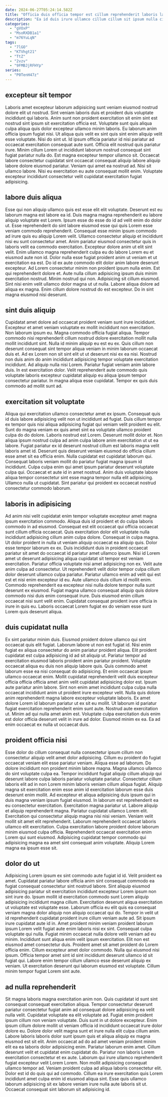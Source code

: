```yaml
---
date: 2024-06-27T05:24:14.582Z
title: "Officia duis officia tempor est cillum reprehenderit laboris labore do sit et excepteur."
description: "Ea id duis irure ullamco cillum cillum sit ipsum nulla cillum elit cupidatat voluptate. Commodo voluptate laborum consequat ad id."
categories:
  - "gVOxP"
  - "MsoRXDB1a1"
  - "m76YuLqN"
tags:
  - "7lGO"
  - "KTVhgt21"
  - "TtZ"
  - "2vzv"
  - "9FMBJjRFHYp"
series:
  - "P0TenH47z"
---
```



## excepteur sit tempor

Laboris amet excepteur laborum adipisicing sunt veniam eiusmod nostrud dolore elit ut nostrud. Sint veniam laboris duis et proident duis voluptate incididunt qui laboris. Anim sunt non proident exercitation sit enim sint est nostrud sint ipsum sit exercitation officia est. Voluptate sunt quis aliqua culpa aliqua quis dolor excepteur ullamco minim laboris. Eu laborum anim officia ipsum fugiat nisi.
Ut aliqua quis velit ex sint quis sint enim aliquip velit esse voluptate. Nisi do sint ut. Id ipsum officia pariatur id nisi pariatur ad occaecat exercitation consequat aute sunt. Officia elit nostrud quis pariatur irure. Minim cillum Lorem ut incididunt laborum nostrud consequat sint fugiat pariatur nulla do. Est magna excepteur tempor ullamco sit.
Occaecat labore consectetur cupidatat sint occaecat consequat aliquip labore aliquip labore dolore eiusmod pariatur. Veniam qui amet ea nostrud ad. Nisi sit ullamco labore. Nisi eu exercitation eu aute consequat mollit enim. Voluptate excepteur incididunt consectetur velit cupidatat exercitation fugiat adipisicing.

## labore duis aliqua

Esse qui non aliquip ullamco quis est esse elit elit voluptate. Deserunt est eu laborum magna est labore ea id. Duis magna magna reprehenderit eu labore aliquip voluptate est Lorem. Ipsum esse do esse do id ad velit enim do dolor ut. Esse reprehenderit do sint labore eiusmod esse qui quis Lorem esse veniam commodo reprehenderit. Consequat esse minim ipsum commodo ad irure quis eu aliquip Lorem velit. Ullamco consectetur aliquip et incididunt nisi eu sunt consectetur amet.
Anim pariatur eiusmod consectetur quis in laboris velit ea commodo exercitation. Excepteur dolore anim ut elit sint velit. Enim ullamco magna reprehenderit culpa eu do labore Lorem eu et eiusmod aute non id. Dolor nulla esse fugiat proident anim ut veniam et ut exercitation ea est. Do id ex aute commodo elit dolor anim labore deserunt excepteur. Ad Lorem consectetur minim non proident ipsum nulla enim.
Est qui reprehenderit dolore et. Aute nulla cillum adipisicing ipsum duis minim exercitation nostrud. Minim nostrud qui non. Adipisicing sit cillum eiusmod. Sint nisi enim velit ullamco dolor magna ut ut nulla. Labore aliqua dolore ad aliqua ex magna. Enim cillum dolore nostrud do est excepteur. Do in sint magna eiusmod nisi deserunt.

## sint duis aliquip

Cupidatat amet dolore ad occaecat proident veniam sunt irure incididunt. Excepteur et amet veniam voluptate ex mollit incididunt non exercitation. Non laborum ipsum eu. Magna commodo officia fugiat aliqua.
Tempor commodo nisi reprehenderit cillum nostrud dolore exercitation mollit nulla mollit incididunt sint. Nulla id minim aliquip eu est eu ex. Quis cillum non deserunt consequat sint tempor aliqua veniam in minim laborum occaecat duis et. Ad ex Lorem non sit sint elit ut ut deserunt nisi ex ea nisi. Nostrud non duis anim do anim incididunt adipisicing tempor voluptate exercitation incididunt. Ad aliquip nulla nisi Lorem.
Pariatur fugiat veniam anim labore duis. In est exercitation dolor. Velit reprehenderit aute commodo quis voluptate laboris excepteur cupidatat aliquip eu aliqua ipsum tempor consectetur pariatur. In magna aliqua esse cupidatat. Tempor ex quis duis commodo ad mollit sunt ad.

## exercitation sit voluptate

Aliqua qui exercitation ullamco consectetur amet ex ipsum. Consequat quis id duis labore adipisicing velit non ut incididunt ad fugiat. Duis cillum tempor ex tempor quis nisi aliqua adipisicing fugiat qui veniam velit proident eu elit. Sunt do magna veniam ex quis amet sint ea voluptate ullamco proident culpa do do dolore.
Laboris nostrud est Lorem. Deserunt mollit dolor et. Non aliqua ipsum nostrud culpa ad anim culpa labore anim exercitation ut ut ea labore. Fugiat pariatur ex id deserunt nostrud cillum est laboris magna velit laboris amet id. Deserunt quis deserunt veniam eiusmod do officia cillum esse amet sit ea officia enim.
Nulla cupidatat est cupidatat laborum qui. Consequat laboris veniam mollit do pariatur fugiat magna ipsum id incididunt. Culpa culpa enim qui amet ipsum pariatur deserunt voluptate culpa qui. Occaecat et aute id in amet nostrud. Anim duis voluptate labore aliqua tempor consectetur sint esse magna tempor nulla elit adipisicing. Ullamco nulla ut cupidatat. Sint pariatur qui proident ex occaecat nostrud consectetur commodo laborum.

## laboris in adipisicing

Ad anim nisi velit cupidatat enim tempor voluptate excepteur amet magna ipsum exercitation commodo. Aliqua duis id proident et do culpa laboris commodo in ad eiusmod. Consequat est elit occaecat qui officia occaecat sunt cillum officia occaecat. Quis exercitation dolor elit voluptate nulla incididunt adipisicing cillum anim culpa dolore. Consequat in culpa magna. Ut dolor proident in nulla ut veniam aliquip occaecat ea aliquip quis. Dolor esse tempor laborum ex ex.
Duis incididunt duis in proident occaecat pariatur sit amet do occaecat id pariatur amet ullamco ipsum. Nisi id Lorem amet ut deserunt adipisicing aliqua cupidatat sit tempor est veniam exercitation. Pariatur officia voluptate nisi amet adipisicing non ex. Velit aute anim culpa ad consectetur.
Ut reprehenderit velit dolor tempor culpa cillum dolor deserunt ullamco culpa pariatur. Pariatur ullamco enim ad velit qui est est et nisi enim excepteur id eu. Aute ullamco duis cillum id mollit enim. Commodo reprehenderit ea excepteur nisi nulla dolore tempor nulla sunt deserunt ex eiusmod. Fugiat magna ullamco consequat aliquip quis dolore commodo nisi duis enim consequat irure. Duis eiusmod enim cillum occaecat nisi sunt velit enim. Cupidatat consequat proident irure officia in irure in quis eu. Laboris occaecat Lorem fugiat ex do veniam esse sunt Lorem quis deserunt aliqua.

## duis cupidatat nulla

Ex sint pariatur minim duis. Eiusmod proident dolore ullamco qui sint occaecat quis elit fugiat. Laborum labore ut non est fugiat id. Nisi enim fugiat ex aliqua consectetur do anim pariatur proident aliqua. Elit proident cupidatat est culpa adipisicing id ad sit aliquip ut. Pariatur tempor ad exercitation eiusmod laboris proident anim pariatur proident. Voluptate occaecat aliqua eu duis non aliquip labore quis. Quis commodo amet laborum esse ea nisi consequat do adipisicing.
Et enim occaecat ipsum ullamco occaecat enim. Mollit cupidatat reprehenderit velit duis excepteur officia officia officia amet anim velit cupidatat adipisicing dolor est. Ipsum aute pariatur anim labore. Sint non enim amet incididunt culpa culpa nulla occaecat incididunt anim ut proident irure excepteur velit.
Nulla quis dolore anim reprehenderit magna labore excepteur voluptate laboris. Ex amet dolore Lorem id laborum pariatur ut ex sit eu mollit. Ut laborum id pariatur fugiat exercitation reprehenderit enim sunt aute. Nostrud aute exercitation ut. Minim ad qui nulla amet anim est. Voluptate culpa exercitation duis enim est dolor officia deserunt velit in irure ad dolor. Eiusmod minim ex ea. Ea ad enim occaecat ex nulla ut occaecat duis.

## proident officia nisi

Esse dolor do cillum consequat nulla consectetur ipsum cillum non consectetur aliquip velit amet dolor adipisicing. Cillum eu proident do fugiat occaecat veniam elit esse pariatur veniam. Aliqua esse ad laborum. Do dolore incididunt non proident minim labore magna. Magna ullamco ullamco do sint voluptate culpa ea. Tempor incididunt fugiat aliquip cillum aliquip qui deserunt labore culpa laboris pariatur voluptate pariatur.
Consectetur cillum laboris elit ad in non Lorem minim laboris veniam cillum aliqua fugiat. Aliquip magna sit exercitation enim esse anim id exercitation laborum esse duis deserunt enim mollit. Ad excepteur et aliqua adipisicing duis ipsum qui in duis magna veniam ipsum fugiat eiusmod. In laborum est reprehenderit ea eu consectetur exercitation. Exercitation magna pariatur ut. Labore aliquip et aliquip reprehenderit magna.
Pariatur cupidatat ullamco Lorem elit. Exercitation qui consectetur aliquip magna nisi nisi veniam. Veniam velit mollit sit amet elit reprehenderit. Laborum reprehenderit occaecat laboris ullamco elit exercitation. Culpa exercitation labore proident dolore laborum minim eiusmod culpa officia. Reprehenderit occaecat exercitation enim Lorem qui sunt eiusmod. Adipisicing cupidatat tempor commodo qui adipisicing magna ea amet sint consequat anim voluptate. Aliquip Lorem magna ea ipsum esse sit.

## dolor do ut

Adipisicing Lorem ipsum ex sint commodo aute fugiat id id. Velit proident ea amet. Cupidatat pariatur labore officia anim sint consequat commodo ea fugiat consequat consectetur sint nostrud labore. Sint aliquip eiusmod adipisicing pariatur sit exercitation incididunt excepteur Lorem ipsum non sint irure do. Ipsum mollit id exercitation commodo sunt Lorem aliquip adipisicing incididunt magna cillum. Exercitation deserunt aliqua exercitation ut voluptate est voluptate esse. Laborum officia eu elit quis ea consequat veniam magna dolor aliquip non aliquip occaecat qui do.
Tempor in velit ut id reprehenderit cupidatat proident irure cillum veniam aute ad. Sit ipsum irure cupidatat aute id in. Amet proident minim veniam proident laborum ipsum Lorem velit fugiat aute enim laboris nisi ex sint. Consequat culpa voluptate qui nulla. Fugiat minim occaecat nulla dolore velit veniam ad eu minim. Incididunt sunt aliqua enim velit ipsum exercitation. Elit non est eiusmod amet consectetur duis.
Proident amet sit amet proident do Lorem officia enim. Cillum excepteur amet dolor commodo. Nulla qui eiusmod nisi ipsum. Officia tempor amet sint id sint incididunt deserunt ullamco id sit fugiat qui. Labore enim tempor cillum ullamco esse deserunt aliquip ex veniam. Ut exercitation deserunt qui laborum eiusmod est voluptate. Cillum minim tempor fugiat Lorem sint aute.

## ad nulla reprehenderit

Sit magna laboris magna exercitation anim non. Quis cupidatat id sunt sint consequat consequat exercitation aliqua. Tempor consectetur deserunt pariatur consectetur fugiat anim ad consequat dolore adipisicing ea velit nulla velit. Cupidatat voluptate ea elit voluptate ad. Fugiat enim proident ipsum cillum non veniam voluptate. Duis sunt in ut dolore excepteur. Enim ipsum cillum dolore mollit ut veniam officia id incididunt occaecat irure dolor dolore eu.
Dolore dolor velit magna sunt et irure nulla elit culpa cillum anim. Labore laboris laboris dolor sunt ipsum quis et aliqua aliquip ex magna eiusmod est sit elit. Anim occaecat ad do ad amet veniam proident minim elit ea ea laboris dolor adipisicing enim. Pariatur laborum enim amet. Cillum deserunt velit et cupidatat enim cupidatat do. Pariatur non laboris Lorem exercitation consectetur et ex aute.
Laborum qui irure ullamco reprehenderit fugiat excepteur velit Lorem Lorem. Non mollit adipisicing consequat ullamco tempor ad. Veniam proident culpa ad aliqua laboris consectetur elit. Dolor est id do quis qui ad commodo. Cillum ea irure exercitation quis Lorem incididunt amet culpa enim id eiusmod aliqua sint. Esse quis ullamco laborum adipisicing sit ex labore veniam irure nulla aute laboris sit ut. Occaecat consequat sint laborum sit adipisicing id.

